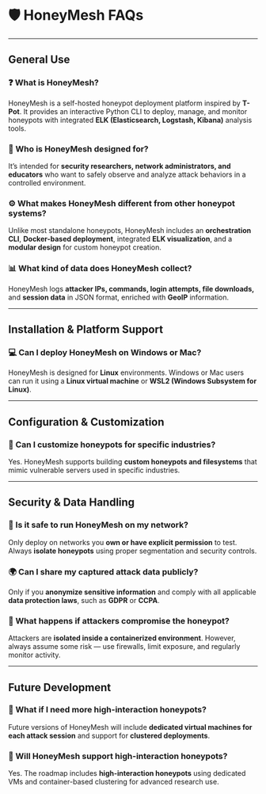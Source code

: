 # 🛡️ HoneyMesh FAQs

<div class="faq-container">

---

## General Use

<div class="faq-section">

### ❓ What is HoneyMesh?
<p class="faq-answer">
HoneyMesh is a self-hosted honeypot deployment platform inspired by <strong>T-Pot</strong>.  
It provides an interactive Python CLI to deploy, manage, and monitor honeypots with integrated <strong>ELK (Elasticsearch, Logstash, Kibana)</strong> analysis tools.
</p>

### 👥 Who is HoneyMesh designed for?
<p class="faq-answer">
It’s intended for <strong>security researchers, network administrators, and educators</strong> who want to safely observe and analyze attack behaviors in a controlled environment.
</p>

### ⚙️ What makes HoneyMesh different from other honeypot systems?
<p class="faq-answer">
Unlike most standalone honeypots, HoneyMesh includes an <strong>orchestration CLI</strong>, <strong>Docker-based deployment</strong>, integrated <strong>ELK visualization</strong>, and a <strong>modular design</strong> for custom honeypot creation.
</p>

### 📊 What kind of data does HoneyMesh collect?
<p class="faq-answer">
HoneyMesh logs <strong>attacker IPs, commands, login attempts, file downloads,</strong> and <strong>session data</strong> in JSON format, enriched with <strong>GeoIP</strong> information.
</p>

</div>

---

## Installation & Platform Support

<div class="faq-section">

### 💻 Can I deploy HoneyMesh on Windows or Mac?
<p class="faq-answer">
HoneyMesh is designed for <strong>Linux</strong> environments.  
Windows or Mac users can run it using a <strong>Linux virtual machine</strong> or <strong>WSL2 (Windows Subsystem for Linux)</strong>.
</p>

</div>

---

## Configuration & Customization

<div class="faq-section">

### 🧩 Can I customize honeypots for specific industries?
<p class="faq-answer">
Yes. HoneyMesh supports building <strong>custom honeypots and filesystems</strong> that mimic vulnerable servers used in specific industries.
</p>

</div>

---

## Security & Data Handling

<div class="faq-section">

### 🔐 Is it safe to run HoneyMesh on my network?
<p class="faq-answer">
Only deploy on networks you <strong>own or have explicit permission</strong> to test.  
Always <strong>isolate honeypots</strong> using proper segmentation and security controls.
</p>

### 🌍 Can I share my captured attack data publicly?
<p class="faq-answer">
Only if you <strong>anonymize sensitive information</strong> and comply with all applicable <strong>data protection laws</strong>, such as <strong>GDPR</strong> or <strong>CCPA</strong>.
</p>

### 🧱 What happens if attackers compromise the honeypot?
<p class="faq-answer">
Attackers are <strong>isolated inside a containerized environment</strong>.  
However, always assume some risk — use firewalls, limit exposure, and regularly monitor activity.
</p>

</div>

---

## Future Development

<div class="faq-section">

### 🚀 What if I need more high-interaction honeypots?
<p class="faq-answer">
Future versions of HoneyMesh will include <strong>dedicated virtual machines for each attack session</strong> and support for <strong>clustered deployments</strong>.
</p>

### 🔄 Will HoneyMesh support high-interaction honeypots?
<p class="faq-answer">
Yes. The roadmap includes <strong>high-interaction honeypots</strong> using dedicated VMs and container-based clustering for advanced research use.
</p>

</div>

</div>
